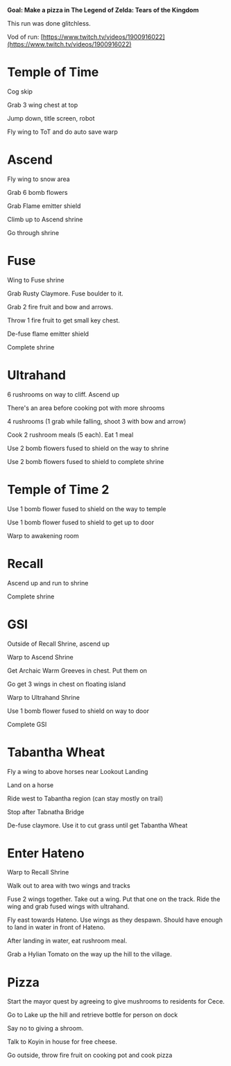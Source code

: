 **Goal: Make a pizza in The Legend of Zelda: Tears of the Kingdom**

This run was done glitchless.

Vod of run: [https://www.twitch.tv/videos/1900916022](https://www.twitch.tv/videos/1900916022)

# Temple of Time

Cog skip

Grab 3 wing chest at top

Jump down, title screen, robot

Fly wing to ToT and do auto save warp

# Ascend

Fly wing to snow area

Grab 6 bomb flowers

Grab Flame emitter shield

Climb up to Ascend shrine

Go through shrine

# Fuse

Wing to Fuse shrine

Grab Rusty Claymore. Fuse boulder to it.

Grab 2 fire fruit and bow and arrows.

Throw 1 fire fruit to get small key chest.

De-fuse flame emitter shield

Complete shrine

# Ultrahand

6 rushrooms on way to cliff. Ascend up

There's an area before cooking pot with more shrooms

4 rushrooms (1 grab while falling, shoot 3 with bow and arrow)

Cook 2 rushroom meals (5 each). Eat 1 meal

Use 2 bomb flowers fused to shield on the way to shrine

Use 2 bomb flowers fused to shield to complete shrine

# Temple of Time 2

Use 1 bomb flower fused to shield on the way to temple

Use 1 bomb flower fused to shield to get up to door

Warp to awakening room

# Recall

Ascend up and run to shrine

Complete shrine

# GSI

Outside of Recall Shrine, ascend up

Warp to Ascend Shrine

Get Archaic Warm Greeves in chest. Put them on

Go get 3 wings in chest on floating island

Warp to Ultrahand Shrine

Use 1 bomb flower fused to shield on way to door

Complete GSI

# Tabantha Wheat

Fly a wing to above horses near Lookout Landing

Land on a horse

Ride west to Tabantha region (can stay mostly on trail)

Stop after Tabnatha Bridge

De-fuse claymore. Use it to cut grass until get Tabantha Wheat

# Enter Hateno

Warp to Recall Shrine

Walk out to area with two wings and tracks

Fuse 2 wings together. Take out a wing. Put that one on the track. Ride the wing and grab fused wings with ultrahand.

Fly east towards Hateno. Use wings as they despawn. Should have enough to land in water in front of Hateno.

After landing in water, eat rushroom meal.

Grab a Hylian Tomato on the way up the hill to the village.

# Pizza

Start the mayor quest by agreeing to give mushrooms to residents for Cece.

Go to Lake up the hill and retrieve bottle for person on dock

Say no to giving a shroom.

Talk to Koyin in house for free cheese.

Go outside, throw fire fruit on cooking pot and cook pizza
